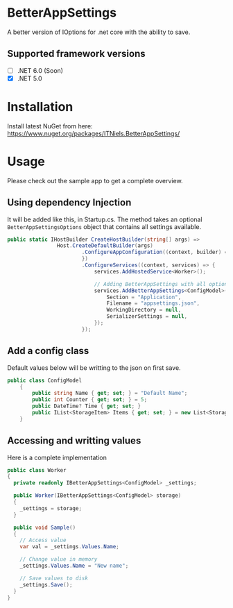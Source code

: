 # BetterAppSettings
A better version of IOptions for .net core with the ability to save.

## Supported framework versions
- [ ] .NET 6.0 (Soon)
- [X] .NET 5.0

# Installation
Install latest NuGet from here: https://www.nuget.org/packages/ITNiels.BetterAppSettings/

# Usage
Please check out the sample app to get a complete overview.

## Using dependency Injection
It will be added like this, in Startup.cs. The method takes an optional `BetterAppSettingsOptions` object that contains all settings available.
```C#
public static IHostBuilder CreateHostBuilder(string[] args) =>
				Host.CreateDefaultBuilder(args)
						.ConfigureAppConfiguration((context, builder) => {
						})
						.ConfigureServices((context, services) => {
							services.AddHostedService<Worker>();

							// Adding BetterAppSettings with all options
							services.AddBetterAppSettings<ConfigModel>(new BetterAppSettingsOptions {
								Section = "Application",
								Filename = "appsettings.json",
								WorkingDirectory = null,
								SerializerSettings = null,
							});
						});
```

## Add a config class
Default values below will be writting to the json on first save.
```C#
public class ConfigModel
	{
		public string Name { get; set; } = "Default Name";
		public int Counter { get; set; } = 5;
		public DateTime? Time { get; set; }
		public IList<StorageItem> Items { get; set; } = new List<StorageItem>();
	}
```

## Accessing and writting values
Here is a complete implementation
```C#
public class Worker
{
  private readonly IBetterAppSettings<ConfigModel> _settings;

  public Worker(IBetterAppSettings<ConfigModel> storage)
  {
    _settings = storage;
  }

  public void Sample()
  {
    // Access value
    var val = _settings.Values.Name;

    // Change value in memory
    _settings.Values.Name = "New name";

    // Save values to disk
    _settings.Save();
  }
}
```
